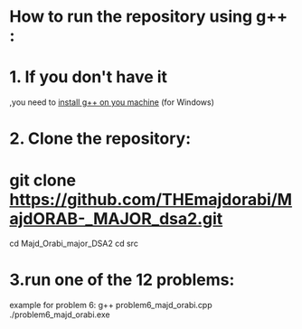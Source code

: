 # How to run the repository using g++ :

# 1. If you don't have it
,you need to [install g++ on you machine](https://www.freecodecamp.org/news/how-to-install-c-and-cpp-compiler-on-windows/) (for Windows)

# 2. Clone the repository:

# git clone https://github.com/THEmajdorabi/MajdORAB-_MAJOR_dsa2.git
  cd Majd_Orabi_major_DSA2
  cd src

# 3.run one of the 12 problems:

   example for problem 6:
g++ problem6_majd_orabi.cpp 
./problem6_majd_orabi.exe

